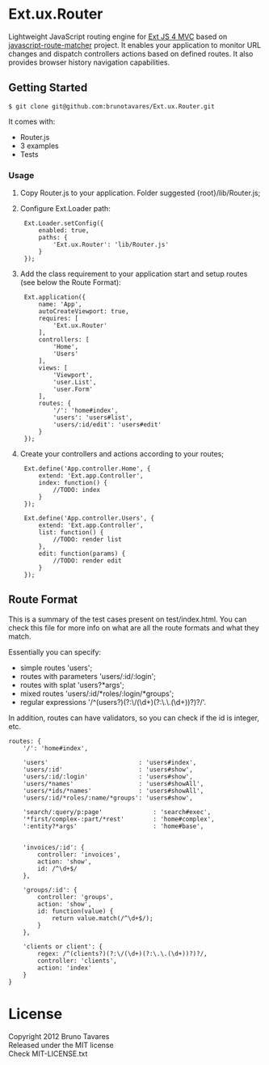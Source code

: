 # Ext.ux.Router

Lightweight JavaScript routing engine for [Ext JS 4 MVC](link:http://docs.sencha.com/ext-js/4-0/#!/guide/application_architecture) based on 
[javascript-route-matcher](https://github.com/cowboy/javascript-route-matcher) project.  It enables your application to monitor URL changes 
and dispatch controllers actions based on defined routes. It also provides browser history navigation capabilities.

## Getting Started

    $ git clone git@github.com:brunotavares/Ext.ux.Router.git
    
It comes with:

 * Router.js
 * 3 examples
 * Tests

### Usage

1. Copy Router.js to your application. Folder suggested {root}/lib/Router.js;

2. Configure Ext.Loader path:


        Ext.Loader.setConfig({
            enabled: true,
            paths: {
                'Ext.ux.Router': 'lib/Router.js'
            }
        });


3. Add the class requirement to your application start and setup routes (see below the Route Format):

        Ext.application({
            name: 'App',
            autoCreateViewport: true,
            requires: [
                'Ext.ux.Router'
            ],
            controllers: [
                'Home', 
                'Users'
            ],
            views: [
                'Viewport',
                'user.List',
                'user.Form'
            ],
            routes: {
                '/': 'home#index',
                'users': 'users#list',
                'users/:id/edit': 'users#edit'
            }
        });
    
5. Create your controllers and actions according to your routes;

        Ext.define('App.controller.Home', {
            extend: 'Ext.app.Controller',
            index: function() {
                //TODO: index
            }
        });
    
        Ext.define('App.controller.Users', {
            extend: 'Ext.app.Controller',
            list: function() {
                //TODO: render list
            },
            edit: function(params) {
                //TODO: render edit
            }
        });

## Route Format

This is a summary of the test cases present on test/index.html. You can check this file for more info on what
are all the route formats and what they match.

Essentially you can specify: 

 * simple routes 'users';
 * routes with parameters 'users/:id/:login';
 * routes with splat 'users?*args';
 * mixed routes 'users/:id/*roles/:login/*groups';
 * regular expressions '/^(users?)(?:\\/(\\d+)(?:\\.\\.(\\d+))?)?/'.

In addition, routes can have validators, so you can check if the id is integer, etc.

    routes: {
        '/': 'home#index',
        
		'users'                         : 'users#index',
		'users/:id'                     : 'users#show',
        'users/:id/:login'              : 'users#show',
        'users/*names'                  : 'users#showAll',
        'users/*ids/*names'             : 'users#showAll',
        'users/:id/*roles/:name/*groups': 'users#show',
        
        'search/:query/p:page'              : 'search#exec',
        '*first/complex-:part/*rest'        : 'home#complex',
        ':entity?*args'                     : 'home#base',
        
        
        'invoices/:id': {
            controller: 'invoices',
            action: 'show',
            id: /^\d+$/
        },
        
        'groups/:id': {
			controller: 'groups',
			action: 'show',
			id: function(value) {
				return value.match(/^\d+$/);
			}
		},
        
        'clients or client': {
            regex: /^(clients?)(?:\/(\d+)(?:\.\.(\d+))?)?/,
            controller: 'clients',
            action: 'index'
        }
    }

# License    

Copyright 2012 Bruno Tavares<br />
Released under the MIT license<br />
Check MIT-LICENSE.txt